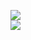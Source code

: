 [![](https://img.shields.io/badge/Made%20With-Github%20Spray-lightgrey.svg?style=for-the-badge&logo=github)](https://github.com/Annihil/github-spray#1902)  
[![](https://i.imgur.com/2DrTn0Z.gif)](https://github.com/Annihil/github-spray)